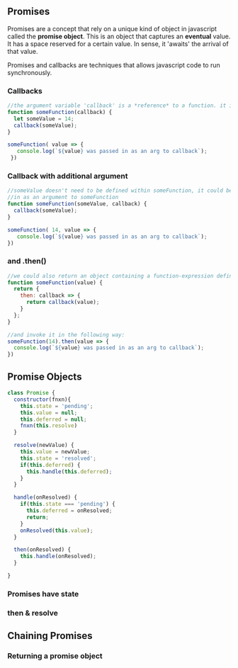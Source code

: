 ## Promises

Promises are a concept that rely on a unique kind of object in javascript called the **promise object**. This is an object that captures an **eventual** value. It has a space reserved for a certain value. In sense, it 'awaits' the arrival of that value.

Promises and callbacks are techniques that allows javascript code to run synchronously.

### Callbacks

```js
//the argument variable 'callback' is a *reference* to a function. it is then // invoked at the end of someFunction
function someFunction(callback) {
  let someValue = 14;
  callback(someValue);
}

someFunction( value => {
   console.log(`${value} was passed in as an arg to callback`);
 })
```

### Callback with additional argument

```js
//someValue doesn't need to be defined within someFunction, it could be passed
//in as an argument to someFunction
function someFunction(someValue, callback) {
  callback(someValue);
}

someFunction( 14, value => {
   console.log(`${value} was passed in as an arg to callback`);
})
```

### and .then()

```js
//we could also return an object containing a function-expression defining a method named 'then'
function someFunction(value) {
  return {
    then: callback => {
      return callback(value);
    }
  };
}

//and invoke it in the following way:
someFunction(14).then(value => {
  console.log(`${value} was passed in as an arg to callback`);
})
```

## Promise Objects

```js
class Promise {
  constructor(fnxn){
    this.state = 'pending';
    this.value = null;
    this.deferred = null;
    fnxn(this.resolve)
  }

  resolve(newValue) {
    this.value = newValue;
    this.state = 'resolved';
    if(this.deferred) {
      this.handle(this.deferred);
    }
  }

  handle(onResolved) {
    if(this.state === 'pending') {
      this.deferred = onResolved;
      return;
    }
    onResolved(this.value);
  }

  then(onResolved) {
    this.handle(onResolved);
  }

}
```

### Promises have state

### then & resolve

## Chaining Promises

### Returning a promise object
